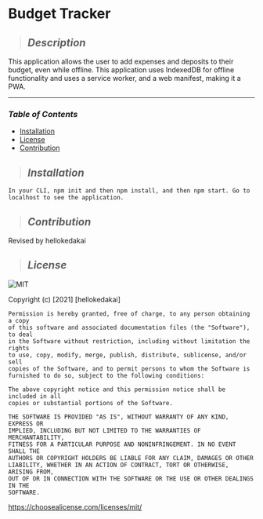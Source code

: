 # **Budget Tracker**

  >## **_Description_**

  This application allows the user to add expenses and deposits to their budget, even while offline. This application uses IndexedDB for offline functionality and uses a service worker, and a web manifest, making it a PWA.

  ---
  ### **_Table of Contents_**

  * [Installation](#installation)
  * [License](#license)
  * [Contribution](#contribution)
  >## **_Installation_**

  ```
  In your CLI, npm init and then npm install, and then npm start. Go to localhost to see the application.
  ```

  

  >## **_Contribution_**

  Revised by hellokedakai

  >## **_License_**

  ![MIT](https://img.shields.io/badge/license-MIT-blue)

  Copyright (c) [2021] [hellokedakai]

    Permission is hereby granted, free of charge, to any person obtaining a copy
    of this software and associated documentation files (the "Software"), to deal
    in the Software without restriction, including without limitation the rights
    to use, copy, modify, merge, publish, distribute, sublicense, and/or sell
    copies of the Software, and to permit persons to whom the Software is
    furnished to do so, subject to the following conditions:
    
    The above copyright notice and this permission notice shall be included in all
    copies or substantial portions of the Software.
    
    THE SOFTWARE IS PROVIDED "AS IS", WITHOUT WARRANTY OF ANY KIND, EXPRESS OR
    IMPLIED, INCLUDING BUT NOT LIMITED TO THE WARRANTIES OF MERCHANTABILITY,
    FITNESS FOR A PARTICULAR PURPOSE AND NONINFRINGEMENT. IN NO EVENT SHALL THE
    AUTHORS OR COPYRIGHT HOLDERS BE LIABLE FOR ANY CLAIM, DAMAGES OR OTHER
    LIABILITY, WHETHER IN AN ACTION OF CONTRACT, TORT OR OTHERWISE, ARISING FROM,
    OUT OF OR IN CONNECTION WITH THE SOFTWARE OR THE USE OR OTHER DEALINGS IN THE
    SOFTWARE.

  https://choosealicense.com/licenses/mit/

  
